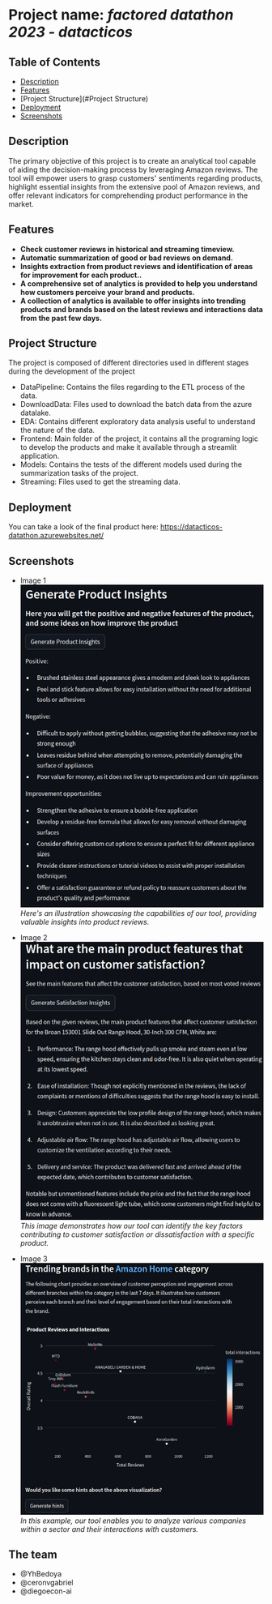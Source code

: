 # Project name: *factored datathon 2023 - datacticos*

## Table of Contents 
- [Description](#description)
- [Features](#features)
- [Project Structure](#Project Structure)
- [Deployment](#Deployment)
- [Screenshots](#Screenshots)

## Description 

The primary objective of this project is to create an analytical tool capable of aiding the decision-making process by leveraging Amazon reviews. The tool will empower users to grasp customers' sentiments regarding products, highlight essential insights from the extensive pool of Amazon reviews, and offer relevant indicators for comprehending product performance in the market.

## Features 

- **Check customer reviews in historical and streaming timeview.**
- **Automatic summarization of good or bad reviews on demand.**
- **Insights extraction from product reviews and identification of areas for improvement for each product..** 
- **A comprehensive set of analytics is provided to help you understand how customers perceive your brand and products.**
- **A collection of analytics is available to offer insights into trending products and brands based on the latest reviews and interactions data from the past few days.**

## Project Structure

The project is composed of different directories used in different stages during the development of the project

* DataPipeline: Contains the files regarding to the ETL process of the data.
* DownloadData: Files used to download the batch data from the azure datalake.
* EDA: Contains different exploratory data analysis useful to understand the nature of the data.
* Frontend: Main folder of the project, it contains all the programing logic to develop the products and make it available through a streamlit application.
* Models: Contains the tests of the different models used during the summarization tasks of the project.
* Streaming: Files used to get the streaming data.

## Deployment
You can take a look of the final product here: https://datacticos-datathon.azurewebsites.net/


## Screenshots 
* Image 1
![Amazon review analyzer](Images/ARA.png)
*Here's an illustration showcasing the capabilities of our tool, providing valuable insights into product reviews.*

* Image 2
![Brand Analytics](Images/BA.png)
*This image demonstrates how our tool can identify the key factors contributing to customer satisfaction or dissatisfaction with a specific product.*

* Image 3
![Streaming Analytics](Images/SA.png)
*In this example, our tool enables you to analyze various companies within a sector and their interactions with customers.*

## The team

* @YhBedoya
* @ceronvgabriel
* @diegoecon-ai
